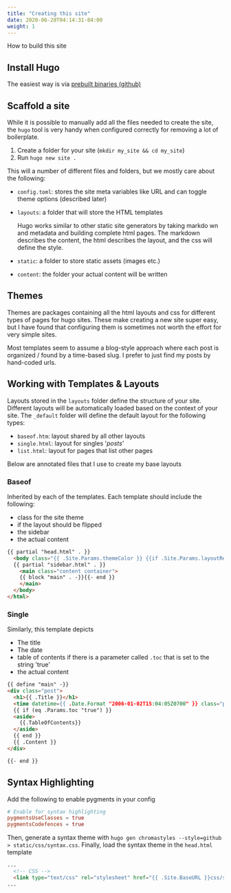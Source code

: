 ```yaml
---
title: "Creating this site"
date: 2020-06-28T04:14:31-04:00
weight: 1
---
```


How to build this site

<!--more-->

## Install Hugo

The easiest way is via [prebuilt binaries (github)](https://github.com/gohugoio/hugo/releases)

## Scaffold a site

While it is possible to manually add all the files needed to create the site, the `hugo` tool is very handy when configured correctly for removing a lot of boilerplate.

1. Create a folder for your site (`mkdir my_site && cd my_site`)
2. Run `hugo new site .`


This will a number of different files and folders, but we mostly care about the following:

- `config.toml`: stores the site meta variables like URL and can toggle theme options (described later)
- `layouts`: a folder that will store the HTML templates 
  
    Hugo works similar to other static site generators by taking markdo     wn and metadata and building complete html pages.
    The markdown describes the content, the html describes the layout, and the css will define the style.
- `static`: a folder to store static assets (images etc.)
- `content`: the folder your actual content will be written

## Themes

Themes are packages containing all the html layouts and css for different types of pages for hugo sites.
These make creating a new site super easy, but I have found that configuring them is sometimes not worth the effort for very simple sites.

Most templates seem to assume a blog-style approach where each post is organized / found by a time-based slug.
I prefer to just find my posts by hand-coded urls.

## Working with Templates & Layouts

Layouts stored in the `layouts` folder define the structure of your site.
Different layouts will be automatically loaded based on the context of your site.
The `_default` folder will define the default layout for the following types:

- `baseof.htm`: layout shared by all other layouts
- `single.html`: layout for singles '*posts*'
- `list.html`: layout for pages that list other pages

Below are annotated files that I use to create my base layouts

### Baseof

Inherited by each of the templates.
Each template should include the following:
- class for the site theme
- if the layout should be flipped
- the sidebar
- the actual content

```html
{{ partial "head.html" . }}
  <body class="{{ .Site.Params.themeColor }} {{if .Site.Params.layoutReverse}}layout-reverse{{end}}">
  {{ partial "sidebar.html" . }}
    <main class="content container">
    {{ block "main" . -}}{{- end }}
    </main>
  </body>
</html>
```

### Single

Similarly, this template depicts
- The title
- The date
- table of contents if there is a parameter called `.toc` that is set to the string 'true'
- the actual content

```html
{{ define "main" -}}
<div class="post">
  <h1>{{ .Title }}</h1>
  <time datetime={{ .Date.Format "2006-01-02T15:04:05Z0700" }} class="post-date">{{ .Date.Format "Mon, Jan 2, 2006" }}</time>
  {{ if (eq .Params.toc "true") }}
  <aside>
    {{.TableOfContents}}
  </aside>
  {{ end }}
  {{ .Content }}
</div>

{{- end }}
```

## Syntax Highlighting

Add the following to enable pygments in your config


```toml
# Enable for syntax highlighting
pygmentsUseClasses = true
pygmentsCodefences = true
```

Then, generate a syntax theme with `hugo gen chromastyles --style=github > static/css/syntax.css`.
Finally, load the syntax theme in the `head.html` template

```html
...
  <!-- CSS -->
  <link type="text/css" rel="stylesheet" href="{{ .Site.BaseURL }}css/syntax.css">
...
```